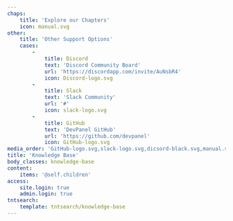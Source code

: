 ```yaml
---
chaps:
    title: 'Explore our Chapters'
    icon: manual.svg
other:
    title: 'Other Support Options'
    cases:
        -
            title: Discord
            text: 'Discord Community Board'
            url: 'https://discordapp.com/invite/AuNsbR4'
            icon: Discord-logo.svg
        -
            title: Slack
            text: 'Slack Community'
            url: '#'
            icon: slack-logo.svg
        -
            title: GitHub
            text: 'DevPanel GitHub'
            url: 'https://github.com/devpanel'
            icon: GitHub-logo.svg
media_order: 'GitHub-logo.svg,slack-logo.svg,dicsord-black.svg,manual.svg'
title: 'Knowledge Base'
body_classes: knowledge-base
content:
    items: '@self.children'
access:
    site.login: true
    admin.login: true
tntsearch:
    template: tntsearch/knowledge-base
---
```


